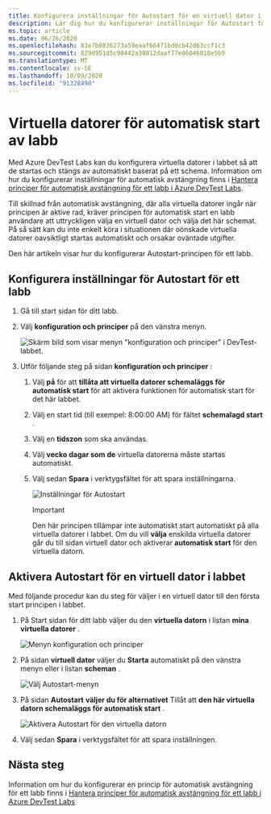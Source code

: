 ```yaml
---
title: Konfigurera inställningar för Autostart för en virtuell dator i Azure DevTest Labs | Microsoft Docs
description: Lär dig hur du konfigurerar inställningar för Autostart för virtuella datorer i ett labb. Med den här inställningen kan virtuella datorer i labbet startas automatiskt enligt ett schema.
ms.topic: article
ms.date: 06/26/2020
ms.openlocfilehash: 83e7b0836273a59eaaf66471bd0cb42d63ccf1c3
ms.sourcegitcommit: 829d951d5c90442a38012daaf77e86046018e5b9
ms.translationtype: MT
ms.contentlocale: sv-SE
ms.lasthandoff: 10/09/2020
ms.locfileid: "91328490"
---
```

# <a name="auto-startup-lab-virtual-machines"></a>Virtuella datorer för automatisk start av labb  
Med Azure DevTest Labs kan du konfigurera virtuella datorer i labbet så att de startas och stängs av automatiskt baserat på ett schema. Information om hur du konfigurerar inställningar för automatisk avstängning finns i [Hantera principer för automatisk avstängning för ett labb i Azure DevTest Labs](devtest-lab-auto-shutdown.md). 

Till skillnad från automatisk avstängning, där alla virtuella datorer ingår när principen är aktive rad, kräver principen för automatisk start en labb användare att uttryckligen välja en virtuell dator och välja det här schemat. På så sätt kan du inte enkelt köra i situationen där oönskade virtuella datorer oavsiktligt startas automatiskt och orsakar oväntade utgifter.

Den här artikeln visar hur du konfigurerar Autostart-principen för ett labb.

## <a name="configure-autostart-settings-for-a-lab"></a>Konfigurera inställningar för Autostart för ett labb 
1. Gå till start sidan för ditt labb. 
2. Välj **konfiguration och principer** på den vänstra menyn. 

    ![Skärm bild som visar menyn "konfiguration och principer" i DevTest-labbet.](./media/devtest-lab-auto-startup-vm/configuration-policies-menu.png)
3. Utför följande steg på sidan **konfiguration och principer** :
    
    1. Välj **på** för att **tillåta att virtuella datorer schemaläggs för automatisk start** för att aktivera funktionen för automatisk start för det här labbet. 
    2. Välj en start tid (till exempel: 8:00:00 AM) för fältet **schemalagd start** . 
    3. Välj en **tidszon** som ska användas. 
    4. Välj **vecko dagar som de** virtuella datorerna måste startas automatiskt. 
    5. Välj sedan **Spara** i verktygsfältet för att spara inställningarna. 

        ![Inställningar för Autostart](./media/devtest-lab-auto-startup-vm/auto-start-configuration.png)

        > [!IMPORTANT]
        > Den här principen tillämpar inte automatiskt start automatiskt på alla virtuella datorer i labbet. Om du vill **välja** enskilda virtuella datorer går du till sidan virtuell dator och aktiverar **automatisk start** för den virtuella datorn.

## <a name="enable-autostart-for-a-vm-in-the-lab"></a>Aktivera Autostart för en virtuell dator i labbet
Med följande procedur kan du steg för väljer i en virtuell dator till den första start principen i labbet. 

1. På Start sidan för ditt labb väljer du den **virtuella datorn** i listan **mina virtuella datorer** . 

    ![Menyn konfiguration och principer](./media/devtest-lab-auto-startup-vm/select-vm.png)
2. På sidan **virtuell dator** väljer du **Starta** automatiskt på den vänstra menyn eller i listan **scheman** . 

    ![Välj Autostart-menyn](./media/devtest-lab-auto-startup-vm/select-auto-start.png)
3. På sidan **Autostart** **väljer du för alternativet** Tillåt att **den här virtuella datorn schemaläggs för automatisk start** .

    ![Aktivera Autostart för den virtuella datorn](./media/devtest-lab-auto-startup-vm/auto-start-vm.png)
4. Välj sedan **Spara** i verktygsfältet för att spara inställningen. 


## <a name="next-steps"></a>Nästa steg
Information om hur du konfigurerar en princip för automatisk avstängning för ett labb finns i [Hantera principer för automatisk avstängning för ett labb i Azure DevTest Labs](devtest-lab-auto-shutdown.md)
